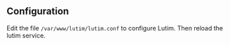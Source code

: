 ## Configuration

Edit the file `/var/www/lutim/lutim.conf` to configure Lutim.
Then reload the lutim service.
